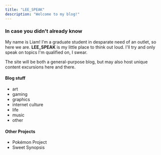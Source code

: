 ```yaml
---
title: "LEE_SPEAK"
description: "Welcome to my blog!"
---
```


### In case you didn't already know

My name is Liam! I'm a graduate student in desparate need of an outlet, so here we are.
**LEE_SPEAK** is my little place to think out loud. I'll try and only speak on topics I'm qualified on, I swear.

The site will be both a general-purpose blog, but may also host unique content excursions here and there.

#### Blog stuff

- art
- gaming
- graphics
- internet culture
- life
- music
- other

#### Other Projects

- Pokémon Project
- Sweet Synopsis
